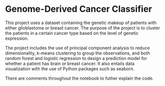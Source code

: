 # Genome-Derived Cancer Classifier
This project uses a dataset containing the genetic makeup of patients with either glioblastoma or breast cancer. The purpose of the project is to cluster the patients in a certain cancer type based on the level of genetic expression. 

The project includes the use of principal component analysis to reduce dimensionality, k-means clustering to group the observations, and both random forest and logistic regression to design a prediction model for whether a patient has brain or breast cancer. It also entails data visualization with the use of Python packages such as seaborn.

There are comments throughout the notebook to futher explain the code.
